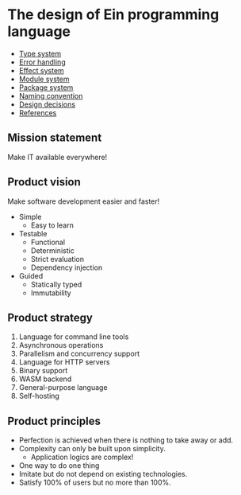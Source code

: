 # The design of Ein programming language

- [Type system](type_system.md)
- [Error handling](error_handling.md)
- [Effect system](effect_system.md)
- [Module system](module_system.md)
- [Package system](package_system.md)
- [Naming convention](naming_convention.md)
- [Design decisions](design_decisions.md)
- [References](references.md)

## Mission statement

Make IT available everywhere!

## Product vision

Make software development easier and faster!

- Simple
  - Easy to learn
- Testable
  - Functional
  - Deterministic
  - Strict evaluation
  - Dependency injection
- Guided
  - Statically typed
  - Immutability

## Product strategy

1. Language for command line tools
1. Asynchronous operations
1. Parallelism and concurrency support
1. Language for HTTP servers
1. Binary support
1. WASM backend
1. General-purpose language
1. Self-hosting

## Product principles

- Perfection is achieved when there is nothing to take away or add.
- Complexity can only be built upon simplicity.
  - Application logics are complex!
- One way to do one thing
- Imitate but do not depend on existing technologies.
- Satisfy 100% of users but no more than 100%.
